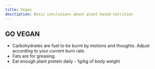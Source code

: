 ```yaml
---
title: Vegan
desctiption: Basic conclusions about plant based nutrition
---
```


## GO VEGAN

- Carbohydrates are fuel to be burnt by motions and thoughts. Adjust according to your current burn rate.
- Fats are for greasing.
- Eat enough plant protein daily - 1g/kg of body weight
